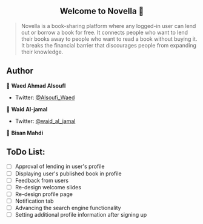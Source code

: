 <h2 align="center">Welcome to Novella 👋</h2>


> Novella is a book-sharing platform where any logged-in user can lend out or borrow a book for free. It connects people who want to lend their books away to people who want to read a book without buying it. It breaks the financial barrier that discourages people from expanding their knowledge.

## Author

👤 **Waed Ahmad Alsoufl**

- Twitter: [@Alsoufi_Waed](https://twitter.com/Alsoufi_Waed)

👤 **Waid Al-jamal**

- Twitter: [@waid_al_jamal](https://twitter.com/HosnyMew)

👤 **Bisan Mahdi**


## ToDo List:

- [ ] Approval of lending in user's profile
- [ ] Displaying user's published book in profile 
- [ ] Feedback from users 
- [ ] Re-design welcome slides 
- [ ] Re-design profile page
- [ ] Notification tab 
- [ ] Advancing the search engine functionality
- [ ] Setting additional profile information after signing up
